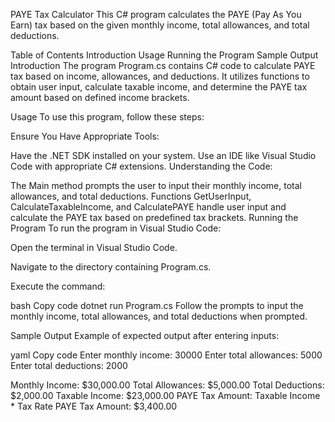  PAYE Tax Calculator
This C# program calculates the PAYE (Pay As You Earn) tax based on the given monthly income, total allowances, and total deductions.

Table of Contents
Introduction
Usage
Running the Program
Sample Output
Introduction
The program Program.cs contains C# code to calculate PAYE tax based on income, allowances, and deductions. It utilizes functions to obtain user input, calculate taxable income, and determine the PAYE tax amount based on defined income brackets.

Usage
To use this program, follow these steps:

Ensure You Have Appropriate Tools:

Have the .NET SDK installed on your system.
Use an IDE like Visual Studio Code with appropriate C# extensions.
Understanding the Code:

The Main method prompts the user to input their monthly income, total allowances, and total deductions.
Functions GetUserInput, CalculateTaxableIncome, and CalculatePAYE handle user input and calculate the PAYE tax based on predefined tax brackets.
Running the Program
To run the program in Visual Studio Code:

Open the terminal in Visual Studio Code.

Navigate to the directory containing Program.cs.

Execute the command:

bash
Copy code
dotnet run Program.cs
Follow the prompts to input the monthly income, total allowances, and total deductions when prompted.

Sample Output
Example of expected output after entering inputs:

yaml
Copy code
Enter monthly income: 30000
Enter total allowances: 5000
Enter total deductions: 2000

Monthly Income: $30,000.00
Total Allowances: $5,000.00
Total Deductions: $2,000.00
Taxable Income: $23,000.00
PAYE Tax Amount: Taxable Income * Tax Rate
PAYE Tax Amount: $3,400.00